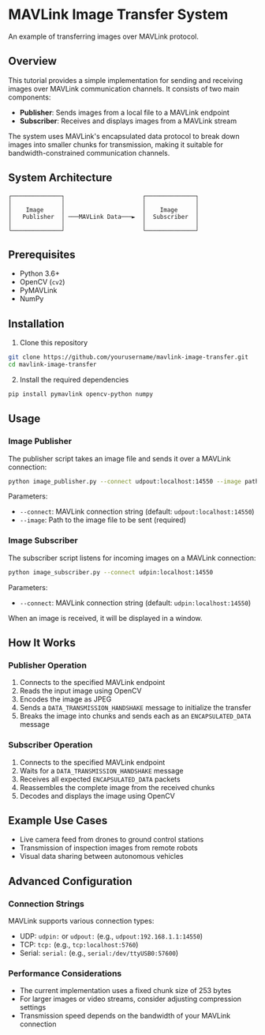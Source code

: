 # MAVLink Image Transfer System

An example of transferring images over MAVLink protocol.

## Overview

This tutorial provides a simple implementation for sending and receiving images over MAVLink communication channels. It consists of two main components:

- **Publisher**: Sends images from a local file to a MAVLink endpoint
- **Subscriber**: Receives and displays images from a MAVLink stream

The system uses MAVLink's encapsulated data protocol to break down images into smaller chunks for transmission, making it suitable for bandwidth-constrained communication channels.

## System Architecture

```
┌──────────────┐                      ┌──────────────┐
│              │                      │              │
│    Image     │                      │    Image     │
│   Publisher  │ ───MAVLink Data───►  │  Subscriber  │
│              │                      │              │
└──────────────┘                      └──────────────┘
```

## Prerequisites

- Python 3.6+
- OpenCV (`cv2`)
- PyMAVLink
- NumPy

## Installation

1. Clone this repository
```bash
git clone https://github.com/yourusername/mavlink-image-transfer.git
cd mavlink-image-transfer
```

2. Install the required dependencies
```bash
pip install pymavlink opencv-python numpy
```

## Usage

### Image Publisher

The publisher script takes an image file and sends it over a MAVLink connection:

```bash
python image_publisher.py --connect udpout:localhost:14550 --image path/to/your/image.jpg
```

Parameters:
- `--connect`: MAVLink connection string (default: `udpout:localhost:14550`)
- `--image`: Path to the image file to be sent (required)

### Image Subscriber

The subscriber script listens for incoming images on a MAVLink connection:

```bash
python image_subscriber.py --connect udpin:localhost:14550
```

Parameters:
- `--connect`: MAVLink connection string (default: `udpin:localhost:14550`)

When an image is received, it will be displayed in a window.

## How It Works

### Publisher Operation

1. Connects to the specified MAVLink endpoint
2. Reads the input image using OpenCV
3. Encodes the image as JPEG
4. Sends a `DATA_TRANSMISSION_HANDSHAKE` message to initialize the transfer
5. Breaks the image into chunks and sends each as an `ENCAPSULATED_DATA` message

### Subscriber Operation

1. Connects to the specified MAVLink endpoint
2. Waits for a `DATA_TRANSMISSION_HANDSHAKE` message
3. Receives all expected `ENCAPSULATED_DATA` packets
4. Reassembles the complete image from the received chunks
5. Decodes and displays the image using OpenCV

## Example Use Cases

- Live camera feed from drones to ground control stations
- Transmission of inspection images from remote robots
- Visual data sharing between autonomous vehicles

## Advanced Configuration

### Connection Strings

MAVLink supports various connection types:

- UDP: `udpin:` or `udpout:` (e.g., `udpout:192.168.1.1:14550`)
- TCP: `tcp:` (e.g., `tcp:localhost:5760`)
- Serial: `serial:` (e.g., `serial:/dev/ttyUSB0:57600`)

### Performance Considerations

- The current implementation uses a fixed chunk size of 253 bytes
- For larger images or video streams, consider adjusting compression settings
- Transmission speed depends on the bandwidth of your MAVLink connection


